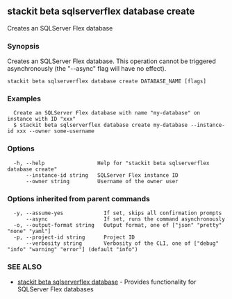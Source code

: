 ## stackit beta sqlserverflex database create

Creates an SQLServer Flex database

### Synopsis

Creates an SQLServer Flex database.
This operation cannot be triggered asynchronously (the "--async" flag will have no effect).

```
stackit beta sqlserverflex database create DATABASE_NAME [flags]
```

### Examples

```
  Create an SQLServer Flex database with name "my-database" on instance with ID "xxx"
  $ stackit beta sqlserverflex database create my-database --instance-id xxx --owner some-username
```

### Options

```
  -h, --help                 Help for "stackit beta sqlserverflex database create"
      --instance-id string   SQLServer Flex instance ID
      --owner string         Username of the owner user
```

### Options inherited from parent commands

```
  -y, --assume-yes             If set, skips all confirmation prompts
      --async                  If set, runs the command asynchronously
  -o, --output-format string   Output format, one of ["json" "pretty" "none" "yaml"]
  -p, --project-id string      Project ID
      --verbosity string       Verbosity of the CLI, one of ["debug" "info" "warning" "error"] (default "info")
```

### SEE ALSO

* [stackit beta sqlserverflex database](./stackit_beta_sqlserverflex_database.md)	 - Provides functionality for SQLServer Flex databases

